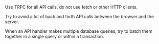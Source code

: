 Use TRPC for all API calls, do not use fetch or other HTTP clients.

Try to avoid a lot of back and forth API calls between the browser and the server.

When an API handler makes multiple database queries, try to batch them together in a single query or within a transaction.
